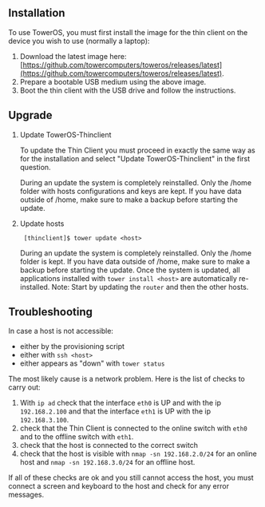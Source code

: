 ## Installation

To use TowerOS, you must first install the image for the thin client on the device you wish to use (normally a laptop):

1. Download the latest image here: [https://github.com/towercomputers/toweros/releases/latest](https://github.com/towercomputers/toweros/releases/latest).
2. Prepare a bootable USB medium using the above image.
3. Boot the thin client with the USB drive and follow the instructions.

## Upgrade

1. Update TowerOS-Thinclient

    To update the Thin Client you must proceed in exactly the same way as for the installation and select "Update TowerOS-Thinclient" in the first question.

    During an update the system is completely reinstalled. Only the /home folder with hosts configurations and keys are kept. If you have data outside of /home, make sure to make a backup before starting the update.

2. Update hosts

        [thinclient]$ tower update <host>

    During an update the system is completely reinstalled. Only the /home folder is kept. If you have data outside of /home, make sure to make a backup before starting the update.
    Once the system is updated, all applications installed with `tower install <host>` are automatically re-installed.
    Note: Start by updating the `router` and then the other hosts.

## Troubleshooting

In case a host is not accessible:

- either by the provisioning script
- either with `ssh <host>`
- either appears as "down" with `tower status`

The most likely cause is a network problem. Here is the list of checks to carry out:

1. With `ip ad` check that the interface `eth0` is UP and with the ip `192.168.2.100` and that the interface `eth1` is UP with the ip `192.168.3.100`.
1. check that the Thin Client is connected to the online switch with `eth0` and to the offline switch with `eth1`.
1. check that the host is connected to the correct switch
1. check that the host is visible with `nmap -sn 192.168.2.0/24` for an online host and `nmap -sn 192.168.3.0/24` for an offline host.

If all of these checks are ok and you still cannot access the host, you must connect a screen and keyboard to the host and check for any error messages.